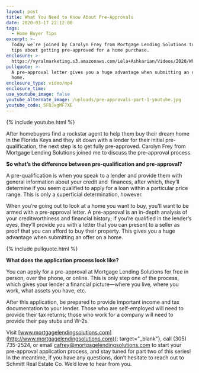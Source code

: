 ```yaml
---
layout: post
title: What You Need to Know About Pre-Approvals
date: 2020-03-17 22:12:00
tags:
  - Home Buyer Tips
excerpt: >-
  Today we’re joined by Carolyn Frey from Mortgage Lending Solutions to give you
  tips about getting pre-approved for a home purchase.
enclosure: >-
  https://vyralmarketing.s3.amazonaws.com/Lela+Ashkarian/Videos/2020/What+You+Need+to+Know+About+Pre-Approvals.mp4
pullquote: >-
  A pre-approval letter gives you a huge advantage when submitting an offer on a
  home.
enclosure_type: video/mp4
enclosure_time:
use_youtube_image: false
youtube_alternate_image: /uploads/pre-approvals-part-1-youtube.jpg
youtube_code: 5FQJxgMF7XE
---
```


{% include youtube.html %}

After homebuyers find a rockstar agent to help them buy their dream home in the Florida Keys and they sit down with a lender for their initial pre-qualification, the next step is to get fully pre-approved. Carolyn Frey from Mortgage Lending Solutions joined me to discuss the pre-approval process.

**So what’s the difference between pre-qualification and pre-approval?**

A pre-qualification is when you speak to a lender and provide them with general information about your credit and&nbsp; finances, after which, they’ll determine if you seem qualified to apply for a loan within a particular price range. This is only a superficial determination, however.&nbsp;

When you’re going out to look at a home you want to buy, you’ll want to be armed with a pre-approval letter. A pre-approval is an in-depth analysis of your creditworthiness and financial history; if you’re qualified in the lender’s eyes, they’ll provide you with a letter that you can present to a seller as proof that you can afford to buy their property. This gives you a huge advantage when submitting an offer on a home.&nbsp;

{% include pullquote.html %}

**What does the application process look like?**

You can apply for a pre-approval at Mortgage Lending Solutions for free in person, over the phone, or online. This is only step one of the process, which gives your lender a financial picture—where you live, where you work, what assets you have, etc.

After this application, be prepared to provide important income and tax documentation to your lender. Those who are self-employed will need to provide their tax returns; those who work for a company will need to provide their pay stubs and W-2s.

Visit [www.mortgagelendingsolutions.com](http://www.mortgagelendingsolutions.com){: target="_blank"}, call (305) 735-2524, or email [cafrey@mortgagelendingsolutions.com](mailto:cafrey@mortgagelendingsolutions.com) to start your pre-approval application process, and stay tuned for part two of this series\! In the meantime, if you have any questions, don’t hesitate to reach out to Schmitt Real Estate Co. We’d love to hear from you.